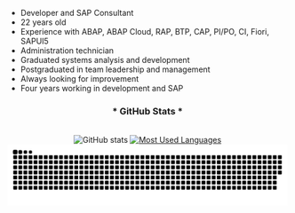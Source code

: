 - Developer and SAP Consultant
- 22 years old
- Experience with ABAP, ABAP Cloud, RAP, BTP, CAP, PI/PO, CI, Fiori, SAPUI5
- Administration technician
- Graduated systems analysis and development
- Postgraduated in team leadership and management
- Always looking for improvement
- Four years working in development and SAP





<div style="text-align: center;" align="center">
  <h3>* GitHub Stats *</h3>
  <br>
  <img src="https://github-readme-stats-git-masterrstaa-rickstaa.vercel.app/api?username=Vitor-Ueda&hide_title=true&show_icons=true&include_all_commits=false&count_private=true&line_height=25&hide=issues&bg_color=000&title_color=FF00F6&text_color=FFF&border_radius=3&border_color=36123c&icon_color=FF00F6&theme=jolly" alt="GitHub stats">

  <a href="https://github.com/Vitor-Ueda/github-readme-stats">
    <img src="https://github-readme-stats-git-masterrstaa-rickstaa.vercel.app/api/top-langs/?username=Vitor-Ueda&line_height=10&card_width=290&layout=compact&hide_title=false&count_private=true&langs_count=4&show_icons=true&title_color=FF00F6&hide=html,scss,less&bg_color=000&text_color=8B8B8B&border_radius=3&border_color=561760&count_private=true" alt="Most Used Languages">
  </a>
</div>

<picture align="center">
  <source media="(prefers-color-scheme: dark)" srcset="https://raw.githubusercontent.com/Vitor-Ueda/Vitor-Ueda/output/github-contribution-grid-snake-dark.svg">
  <source media="(prefers-color-scheme: light)" srcset="https://raw.githubusercontent.com/Vitor-Ueda/Vitor-Ueda/output/github-contribution-grid-snake-dark.svg">
  <img align="center" alt="github contribution grid snake animation" src="https://raw.githubusercontent.com/Vitor-Ueda/Vitor-Ueda/output/github-contribution-grid-snake.svg">
</picture>

